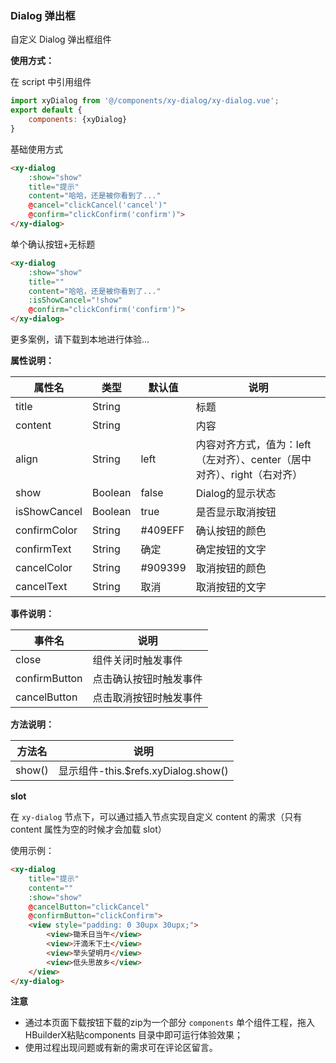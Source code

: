 ### Dialog 弹出框

自定义 Dialog 弹出框组件

**使用方式：**

在 script 中引用组件

```javascript
import xyDialog from '@/components/xy-dialog/xy-dialog.vue';
export default {
    components: {xyDialog}
}
```

基础使用方式

```html
<xy-dialog 
    :show="show" 
    title="提示" 
    content="哈哈，还是被你看到了..."
    @cancel="clickCancel('cancel')" 
    @confirm="clickConfirm('confirm')">
</xy-dialog>
```

单个确认按钮+无标题

```html
<xy-dialog
    :show="show" 
    title="" 
    content="哈哈，还是被你看到了..."
	:isShowCancel="!show"
    @confirm="clickConfirm('confirm')">
</xy-dialog>
```

更多案例，请下载到本地进行体验...

**属性说明：**

|属性名	|类型		|默认值	|说明	|
|---	|----		|---	|---	|
|title|String||标题	|
|content|String||内容|
|align|String|left|内容对齐方式，值为：left（左对齐）、center（居中对齐）、right（右对齐）|
|show|Boolean|false|Dialog的显示状态	|
|isShowCancel|Boolean|true	|是否显示取消按钮|
|confirmColor|String|#409EFF|确认按钮的颜色	|
|confirmText|String|确定|确定按钮的文字	|
|cancelColor|String|#909399|取消按钮的颜色	|
|cancelText|String|取消|取消按钮的文字	|

**事件说明：**

|事件名	|说明	|
|---    |----	|
|close|组件关闭时触发事件|
|confirmButton|点击确认按钮时触发事件|
|cancelButton|点击取消按钮时触发事件|

**方法说明：**

|方法名	|说明	|
|---    |----	|
|show()|显示组件-this.$refs.xyDialog.show()|

**slot**

在 ``xy-dialog`` 节点下，可以通过插入节点实现自定义 content 的需求（只有 content 属性为空的时候才会加载 slot）

使用示例：

```html
<xy-dialog 
	title="提示"
	content=""
	:show="show"
	@cancelButton="clickCancel"
	@confirmButton="clickConfirm">
	<view style="padding: 0 30upx 30upx;">
		<view>锄禾日当午</view>
		<view>汗滴禾下土</view>
		<view>举头望明月</view>
		<view>低头思故乡</view>
	</view>
</xy-dialog>
```

**注意**

* 通过本页面下载按钮下载的zip为一个部分 ``components`` 单个组件工程，拖入 HBuilderX粘贴components 目录中即可运行体验效果；
* 使用过程出现问题或有新的需求可在评论区留言。
